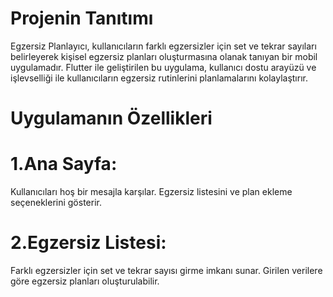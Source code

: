 # Projenin Tanıtımı
Egzersiz Planlayıcı, kullanıcıların farklı egzersizler için set ve tekrar sayıları belirleyerek kişisel egzersiz planları oluşturmasına olanak tanıyan bir mobil uygulamadır. Flutter ile geliştirilen bu uygulama, kullanıcı dostu arayüzü ve işlevselliği ile kullanıcıların egzersiz rutinlerini planlamalarını kolaylaştırır.

# Uygulamanın Özellikleri
# 1.Ana Sayfa:
Kullanıcıları hoş bir mesajla karşılar.
Egzersiz listesini ve plan ekleme seçeneklerini gösterir.
# 2.Egzersiz Listesi:
Farklı egzersizler için set ve tekrar sayısı girme imkanı sunar.
Girilen verilere göre egzersiz planları oluşturulabilir.

